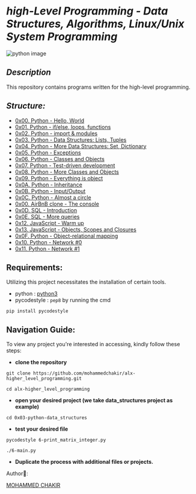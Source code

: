 # *high-Level Programming - Data Structures, Algorithms, Linux/Unix System Programming*

![python image](https://www.analyticsinsight.net/wp-content/uploads/2020/06/Python1.png)

## *Description*
This repository contains programs written for the high-level programming.

## *Structure:*

- [0x00. Python - Hello, World](0x00-python-hello_world)
- [0x01. Python - if/else, loops, functions](0x01-python-if_else_loops_functions)
- [0x02. Python - import & modules](0x02-python-import_modules)
- [0x03. Python - Data Structures: Lists, Tuples](0x03-python-data_structures)
- [0x04. Python - More Data Structures: Set, Dictionary](0x04-python-more_data_structures)
- [0x05. Python - Exceptions](0x05-python-exceptions)
- [0x06. Python - Classes and Objects](0x06-python-classes)
- [0x07. Python - Test-driven development](0x07-python-test_driven_development)
- [0x08. Python - More Classes and Objects](0x08-python-more_classes)
- [0x09. Python - Everything is object](0x09-python-everything_is_object)
- [0x0A. Python - Inheritance](0x0A-python-inheritance)
- [0x0B. Python - Input/Output](0x0B-python-input_output)
- [0x0C. Python - Almost a circle](0x0C-python-almost_a_circle)
- [0x00. AirBnB clone - The console](https://github.com/mohammedchakir/AirBnB_clone)
- [0x0D. SQL - Introduction](0x0D-SQL_introduction)
- [0x0E. SQL - More queries](0x0E-SQL_more_queries)
- [0x12. JavaScript - Warm up](0x12-javascript-warm_up)
- [0x13. JavaScript - Objects, Scopes and Closures](0x13-javascript_objects_scopes_closures)
- [0x0F. Python - Object-relational mapping](0x0F-python-object_relational_mapping)
- [0x10. Python - Network #0](0x10-python-network_0)
- [0x11. Python - Network #1](0x11-python-network_1)




## Requirements:

Utilizing this project necessitates the installation of certain tools.

- python : [python3](https://www.python.org/)
- pycodestyle : `pep8` by running the cmd
```
pip install pycodestyle
```


## Navigation Guide:

To view any project you're interested in accessing, kindly follow these steps:

- **clone the repository**
```
git clone https://github.com/mohammedchakir/alx-higher_level_programming.git
```
```
cd alx-higher_level_programming
```

- **open your desired project (we take data_structures project as example)**
   
```
cd 0x03-python-data_structures
```

- **test your desired file**
    
```
pycodestyle 6-print_matrix_integer.py
```
    
```
./6-main.py
```
      
- **Duplicate the process with additional files or projects.**

Author📑:

[MOHAMMED CHAKIR](https://github.com/mohammedchakir)

